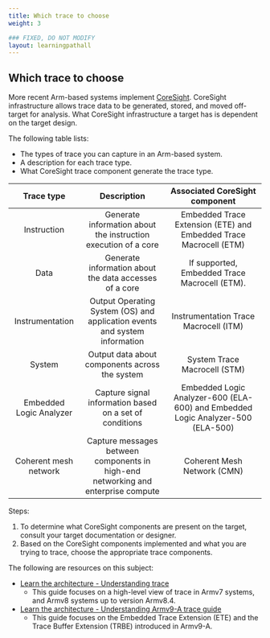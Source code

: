 ```yaml
---
title: Which trace to choose
weight: 3

### FIXED, DO NOT MODIFY
layout: learningpathall
---
```


## Which trace to choose
More recent Arm-based systems implement [CoreSight](https://developer.arm.com/Architectures/CoreSight%20Architecture). CoreSight infrastructure allows trace data to be generated, stored, and moved off-target for analysis. What CoreSight infrastructure a target has is dependent on the target design. 

The following table lists:
- The types of trace you can capture in an Arm-based system.
- A description for each trace type.
- What CoreSight trace component generate the trace type.
 

| Trace type | Description | Associated CoreSight component |
| :---: | :---: | :---: |
| Instruction |  Generate information about the instruction execution of a core | Embedded Trace Extension (ETE) and Embedded Trace Macrocell (ETM) |
| Data |  Generate information about the data accesses of a core | If supported, Embedded Trace Macrocell (ETM). |
| Instrumentation |  Output Operating System (OS) and application events and system information | Instrumentation Trace Macrocell (ITM) |
| System |  Output data about components across the system | System Trace Macrocell (STM) |
| Embedded Logic Analyzer | Capture signal information based on a set of conditions | Embedded Logic Analyzer-600 (ELA-600) and Embedded Logic Analyzer-500 (ELA-500) |
| Coherent mesh network | Capture messages between components in high-end networking and enterprise compute | Coherent Mesh Network (CMN) |

Steps:

1. To determine what CoreSight components are present on the target, consult your target documentation or designer.
2. Based on the CoreSight components implemented and what you are trying to trace, choose the appropriate trace components.

The following are resources on this subject:

- [Learn the architecture - Understanding trace](https://developer.arm.com/documentation/102119/latest/?lang=en)
    - This guide focuses on a high-level view of trace in Armv7 systems, and Armv8 systems up to version Armv8.4.
- [Learn the architecture - Understanding Armv9-A trace guide](https://developer.arm.com/documentation/102856/latest/?lang=en)
    - This guide focuses on the Embedded Trace Extension (ETE) and the Trace Buffer Extension (TRBE) introduced in Armv9-A.

